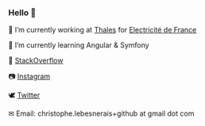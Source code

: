 ### Hello 👋

🚧 I’m currently working at [Thales](https://www.thalesgroup.com/) for [Electricité de France](https://www.edf.fr/)

🌱 I’m currently learning Angular & Symfony

💬 [StackOverflow](http://stackoverflow.com/users/990193/christophe)

📷 [Instagram](https://www.instagram.com/christophe.lebesnerais/) 

🕊 [Twitter](https://twitter.com/christophe_lb)

✉ Email: christophe.lebesnerais+github at gmail dot com

<!--
**lebesnec/lebesnec** is a ✨ _special_ ✨ repository because its `README.md` (this file) appears on your GitHub profile.

Here are some ideas to get you started:

- 🔭 I’m currently working on ...
- 🌱 I’m currently learning ...
- 👯 I’m looking to collaborate on ...
- 🤔 I’m looking for help with ...
- 💬 Ask me about ...
- 📫 How to reach me: ...
- 😄 Pronouns: ...
- ⚡ Fun fact: ...
-->
